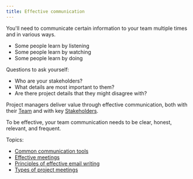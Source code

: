 ```yaml
---
title: Effective communication
---
```

You'll need to communicate certain information to your team multiple times and in various ways.

- Some people learn by listening
- Some people learn by watching
- Some people learn by doing

Questions to ask yourself:
- Who are your stakeholders?
-  What details are most important to them? 
- Are there project details that they might disagree with?

Project managers deliver value through effective communication, both with their [Team](danielesalvatore/project-management/foundations-of-project-management/actors/team.md) and with key [Stakeholders](danielesalvatore/project-management/foundations-of-project-management/actors/stakeholders.md).

To be effective, your team communication needs to be clear, honest, relevant, and frequent.

Topics:
- [Common communication tools](danielesalvatore/project-management/project-execution/effective-communication/common-communication-tools.md)
- [Effective meetings](danielesalvatore/project-management/project-execution/effective-communication/effective-meetings.md)
- [Principles of effective email writing](danielesalvatore/project-management/project-execution/effective-communication/principles-of-effective-email-writing.md)
- [Types of project meetings](danielesalvatore/project-management/project-execution/effective-communication/types-of-project-meetings.md)